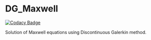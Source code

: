 # DG_Maxwell

[![Codacy Badge](https://api.codacy.com/project/badge/Grade/25437cc3be6741a8b2463263772abce1)](https://www.codacy.com/app/aman2official/DG_Maxwell?utm_source=github.com&utm_medium=referral&utm_content=amanabt/DG_Maxwell&utm_campaign=badger)

Solution of Maxwell equations using Discontinuous Galerkin method.
